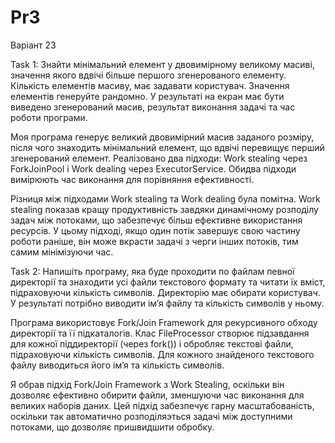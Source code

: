 # Pr3
Варіант 23

Task 1:
Знайти мінімальний елемент у двовимірному великому масиві,
значення якого вдвічі більше першого згенерованого елементу.
Кількість елементів масиву, має задавати користувач. Значення
елементів генеруйте рандомно.
У результаті на екран має бути виведено згенерований масив,
результат виконання задачі та час роботи програми.

Моя програма генерує великий двовимірний масив заданого розміру, після чого знаходить мінімальний елемент, що вдвічі перевищує перший згенерований елемент. 
Реалізовано два підходи: Work stealing через ForkJoinPool і Work dealing через ExecutorService. 
Обидва підходи вимірюють час виконання для порівняння ефективності.

Різниця між підходами Work stealing та Work dealing була помітна. 
Work stealing показав кращу продуктивність завдяки динамічному розподілу задач між потоками, що забезпечує більш ефективне використання ресурсів. 
У цьому підході, якщо один потік завершує свою частину роботи раніше, він може вкрасти задачі з черги інших потоків, тим самим мінімізуючи час.


Task 2:
Напишіть програму, яка буде проходити по файлам певної
директорії та знаходити усі файли текстового формату та читати їх
вміст, підраховуючи кількість символів.
Директорію має обирати користувач.
У результаті потрібно виводити ім’я файлу та кількість символів у
ньому.

Програма використовує Fork/Join Framework для рекурсивного обходу директорії та її підкаталогів. 
Клас FileProcessor створює підзавдання для кожної піддиректорії (через fork()) і обробляє текстові файли, підраховуючи кількість символів. 
Для кожного знайденого текстового файлу виводиться його ім’я та кількість символів.

Я обрав підхід Fork/Join Framework з Work Stealing, оскільки він дозволяє ефективно обирити файли, зменшуючи час виконання для великих наборів даних. 
Цей підхід забезпечує гарну масштабованість, оскільки так автоматично розподіляэться задачі між доступними потоками, що дозволяє пришвидшити обробку.
